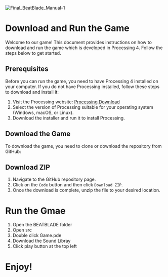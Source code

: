 ![Final_BeatBlade_Manual-1](https://github.com/natersalad/BeatBlade_NWEBPG/assets/4565342/bd750e75-ce1e-451f-9605-8b0c4e4662b0)

# Download and Run the Game

Welcome to our game! This document provides instructions on how to download and run the game which is developed in Processing 4. Follow the steps below to get started.

## Prerequisites

Before you can run the game, you need to have Processing 4 installed on your computer. If you do not have Processing installed, follow these steps to download and install it:

1. Visit the Processing website: [Processing Download](https://processing.org/download/)
2. Select the version of Processing suitable for your operating system (Windows, macOS, or Linux).
3. Download the installer and run it to install Processing.

## Download the Game

To download the game, you need to clone or download the repository from GitHub:

## Download ZIP

1. Navigate to the GitHub repository page.
2. Click on the `Code` button and then click `Download ZIP`.
3. Once the download is complete, unzip the file to your desired location.

# Run the Gmae
1. Open the BEATBLADE folder
2. Open src
3. Double click Game.pde
4. Download the Sound Libray
5. Click play button at the top left

# Enjoy!
